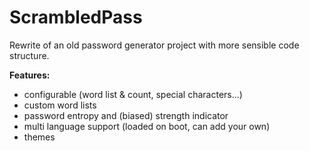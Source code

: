 # ScrambledPass
 Rewrite of an old password generator project with more sensible code structure.

**Features:**
- configurable (word list & count, special characters...)
- custom word lists
- password entropy and (biased) strength indicator
- multi language support (loaded on boot, can add your own)
- themes
